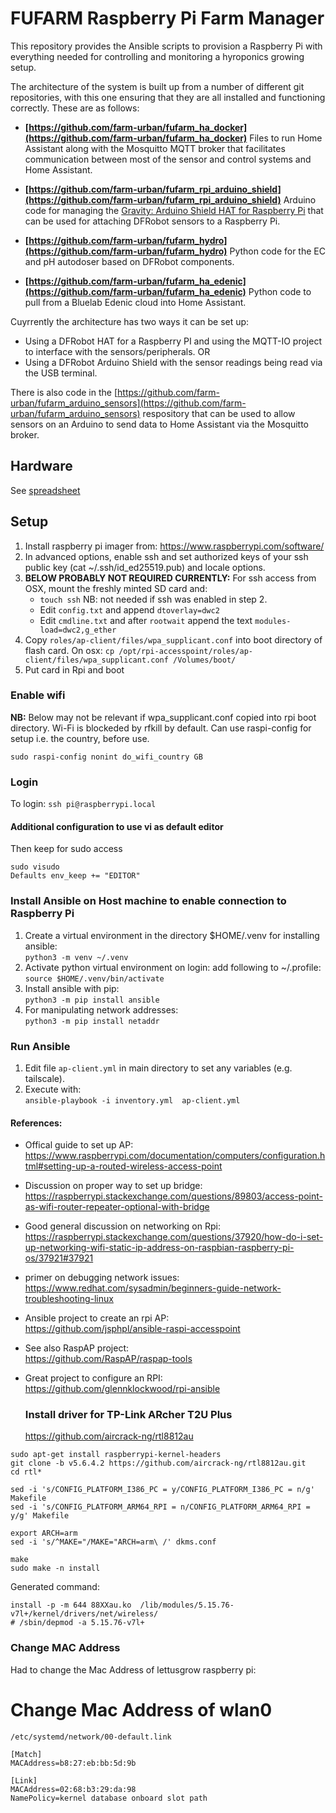 # FUFARM Raspberry Pi Farm Manager

This repository provides the Ansible scripts to provision a Raspberry Pi with everything needed for controlling and monitoring a hyroponics growing setup.

The architecture of the system is built up from a number of different git repositories, with this one ensuring that they are all installed and functioning correctly. These are as follows:

- **[https://github.com/farm-urban/fufarm_ha_docker](https://github.com/farm-urban/fufarm_ha_docker)**
  Files to run Home Assistant along with the Mosquitto MQTT broker that facilitates communication between most of the sensor and control systems and Home Assistant.

- **[https://github.com/farm-urban/fufarm_rpi_arduino_shield](https://github.com/farm-urban/fufarm_rpi_arduino_shield)**
  Arduino code for managing the [Gravity: Arduino Shield HAT for Raspberry Pi](https://thepihut.com/products/arduino-shield-for-raspberry-pi-b-2b-3b) that can be used for attaching DFRobot sensors to a Raspberry Pi.

- **[https://github.com/farm-urban/fufarm_hydro](https://github.com/farm-urban/fufarm_hydro)**
  Python code for the EC and pH autodoser based on DFRobot components.

- **[https://github.com/farm-urban/fufarm_ha_edenic](https://github.com/farm-urban/fufarm_ha_edenic)**
  Python code to pull from a Bluelab Edenic cloud into Home Assistant.

Cuyrrently the architecture has two ways it can be set up:

- Using a DFRobot HAT for a Raspberry PI and using the MQTT-IO project to interface with the sensors/peripherals.
  OR
- Using a DFRobot Arduino Shield with the sensor readings being read via the USB terminal.

There is also code in the [https://github.com/farm-urban/fufarm_arduino_sensors](https://github.com/farm-urban/fufarm_arduino_sensors) respository that can be used to allow sensors on an Arduino to send data to Home Assistant via the Mosquitto broker.

## Hardware

See [spreadsheet](https://docs.google.com/spreadsheets/d/1INuITc9KiMfbaHkqrkumXDoDMLmzcywDlFj6HvxnMQc/edit?gid=142833489#gid=142833489)

## Setup

1. Install raspberry pi imager from: https://www.raspberrypi.com/software/
2. In advanced options, enable ssh and set authorized keys of your ssh public key (cat ~/.ssh/id_ed25519.pub) and locale options.
3. **BELOW PROBABLY NOT REQUIRED CURRENTLY:** For ssh access from OSX, mount the freshly minted SD card and:
   - `touch ssh` NB: not needed if ssh was enabled in step 2.
   - Edit `config.txt` and append `dtoverlay=dwc2`
   - Edit `cmdline.txt` and after `rootwait` append the text `modules-load=dwc2,g_ether`
4. Copy `roles/ap-client/files/wpa_supplicant.conf` into boot directory of flash card.
   On osx: `cp /opt/rpi-accesspoint/roles/ap-client/files/wpa_supplicant.conf /Volumes/boot/`
5. Put card in Rpi and boot

### Enable wifi

**NB:** Below may not be relevant if wpa_supplicant.conf copied into rpi boot directory.
Wi-Fi is blockeded by rfkill by default.
Can use raspi-config for setup i.e. the country, before use.

`sudo raspi-config nonint do_wifi_country GB`

### Login

To login: `ssh pi@raspberrypi.local`

#### Additional configuration to use vi as default editor

Then keep for sudo access

```
sudo visudo
Defaults env_keep += "EDITOR"
```

### Install Ansible on Host machine to enable connection to Raspberry Pi

1. Create a virtual environment in the directory $HOME/.venv for installing ansible:  
   `python3 -m venv ~/.venv`
2. Activate python virtual environment on login: add following to ~/.profile:  
   `source $HOME/.venv/bin/activate`
3. Install ansible with pip:  
   `python3 -m pip install ansible`
4. For manipulating network addresses:  
   `python3 -m pip install netaddr`

### Run Ansible

1. Edit file `ap-client.yml` in main directory to set any variables (e.g. tailscale).
2. Execute with:  
   `ansible-playbook -i inventory.yml  ap-client.yml`

#### References:

- Offical guide to set up AP:  
   https://www.raspberrypi.com/documentation/computers/configuration.html#setting-up-a-routed-wireless-access-point
- Discussion on proper way to set up bridge:  
   https://raspberrypi.stackexchange.com/questions/89803/access-point-as-wifi-router-repeater-optional-with-bridge
- Good general discussion on networking on Rpi:  
  https://raspberrypi.stackexchange.com/questions/37920/how-do-i-set-up-networking-wifi-static-ip-address-on-raspbian-raspberry-pi-os/37921#37921
- primer on debugging network issues:  
   https://www.redhat.com/sysadmin/beginners-guide-network-troubleshooting-linux
- Ansible project to create an rpi AP:  
  https://github.com/jsphpl/ansible-raspi-accesspoint
- See also RaspAP project:  
  https://github.com/RaspAP/raspap-tools
- Great project to configure an RPI:  
  https://github.com/glennklockwood/rpi-ansible

  ### Install driver for TP-Link ARcher T2U Plus

  https://github.com/aircrack-ng/rtl8812au

```
sudo apt-get install raspberrypi-kernel-headers
git clone -b v5.6.4.2 https://github.com/aircrack-ng/rtl8812au.git
cd rtl*

sed -i 's/CONFIG_PLATFORM_I386_PC = y/CONFIG_PLATFORM_I386_PC = n/g' Makefile
sed -i 's/CONFIG_PLATFORM_ARM64_RPI = n/CONFIG_PLATFORM_ARM64_RPI = y/g' Makefile

export ARCH=arm
sed -i 's/^MAKE="/MAKE="ARCH=arm\ /' dkms.conf

make
sudo make -n install
```

Generated command:

```
install -p -m 644 88XXau.ko  /lib/modules/5.15.76-v7l+/kernel/drivers/net/wireless/
# /sbin/depmod -a 5.15.76-v7l+
```

### Change MAC Address

Had to change the Mac Address of lettusgrow raspberry pi:

# Change Mac Address of wlan0

`/etc/systemd/network/00-default.link`

```
[Match]
MACAddress=b8:27:eb:bb:5d:9b

[Link]
MACAddress=02:68:b3:29:da:98
NamePolicy=kernel database onboard slot path
```
